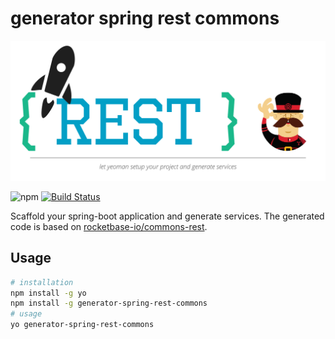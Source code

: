 # generator spring rest commons

![logo](https://github.com/rocketbase-io/generator-spring-rest-commons/raw/master/assets/generator-commons-rest.svg?sanitize=true)

![npm](https://nodei.co/npm/generator-spring-rest-commons.png?mini=true)
[![Build Status](https://travis-ci.org/rocketbase-io/generator-spring-rest-commons.svg?branch=master)](https://travis-ci.org/rocketbase-io/generator-spring-rest-commons)

Scaffold your spring-boot application and generate services. The generated code is based on [rocketbase-io/commons-rest](https://github.com/rocketbase-io/commons-rest).

## Usage

```bash
# installation
npm install -g yo
npm install -g generator-spring-rest-commons
# usage
yo generator-spring-rest-commons
```


